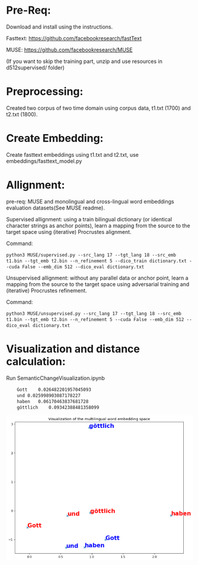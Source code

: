 Pre-Req:
==================

Download and install using the instructions.

Fasttext: https://github.com/facebookresearch/fastText

MUSE: https://github.com/facebookresearch/MUSE

(If you want to skip the training part, unzip and use resources in d512supervised/ folder)


Preprocessing:
=======================================
Created two corpus of two time domain using corpus data, t1.txt (1700) and t2.txt (1800).


Create Embedding:
=======================================

Create fasttext embeddings using t1.txt and t2.txt, use embeddings/fasttext_model.py

Allignment:
=======================================

pre-req: MUSE and monolingual and cross-lingual word embeddings evaluation datasets(See MUSE readme).

Supervised allignment: 
using a train bilingual dictionary (or identical character strings as anchor points), learn a mapping from the source to the target space using (iterative) Procrustes alignment.

Command:

    python3 MUSE/supervised.py --src_lang 17 --tgt_lang 18 --src_emb t1.bin --tgt_emb t2.bin --n_refinement 5 --dico_train dictionary.txt --cuda False --emb_dim 512 --dico_eval dictionary.txt

Unsupervised allignment: 
without any parallel data or anchor point, learn a mapping from the source to the target space using adversarial training and (iterative) Procrustes refinement.

Command:

    python3 MUSE/unsupervised.py --src_lang 17 --tgt_lang 18 --src_emb t1.bin --tgt_emb t2.bin --n_refinement 5 --cuda False --emb_dim 512 --dico_eval dictionary.txt

Visualization and distance calculation:
=======================================

Run     SemanticChangeVisualization.ipynb

        Gott	0.026482201957045093
        und	0.025998903087178227
        haben	0.06170463837681728
        göttlich	0.09342388481358099

![alt text](download.png)

